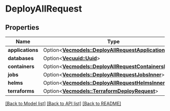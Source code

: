 # DeployAllRequest

## Properties

Name | Type | Description | Notes
------------ | ------------- | ------------- | -------------
**applications** | Option<[**Vec<models::DeployAllRequestApplicationsInner>**](DeployAllRequest_applications_inner.md)> |  | [optional]
**databases** | Option<[**Vec<uuid::Uuid>**](uuid::Uuid.md)> |  | [optional]
**containers** | Option<[**Vec<models::DeployAllRequestContainersInner>**](DeployAllRequest_containers_inner.md)> |  | [optional]
**jobs** | Option<[**Vec<models::DeployAllRequestJobsInner>**](DeployAllRequest_jobs_inner.md)> |  | [optional]
**helms** | Option<[**Vec<models::DeployAllRequestHelmsInner>**](DeployAllRequest_helms_inner.md)> |  | [optional]
**terraforms** | Option<[**Vec<models::TerraformDeployRequest>**](TerraformDeployRequest.md)> |  | [optional]

[[Back to Model list]](../README.md#documentation-for-models) [[Back to API list]](../README.md#documentation-for-api-endpoints) [[Back to README]](../README.md)


